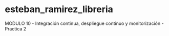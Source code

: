 # esteban_ramirez_libreria
MODULO 10 - Integración continua, despliegue continuo y monitorización - Practica 2
